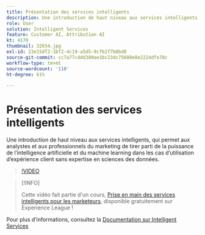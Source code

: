 ```yaml
---
title: Présentation des services intelligents
description: Une introduction de haut niveau aux services intelligents, qui permet aux analystes et aux professionnels du marketing de tirer parti de la puissance de l’intelligence artificielle et du machine learning dans les cas d’utilisation d’expérience client sans expertise en sciences des données.
role: User
solution: Intelligent Services
feature: Customer AI, Attribution AI
kt: 4170
thumbnail: 32654.jpg
exl-id: 23e15df2-1bf2-4c19-a5d5-9cfb2f7b0bd8
source-git-commit: cc7a77c4dd380ae1bc23dc75608e8e2224dfe78c
workflow-type: tm+mt
source-wordcount: '110'
ht-degree: 61%

---
```


# Présentation des services intelligents

Une introduction de haut niveau aux services intelligents, qui permet aux analystes et aux professionnels du marketing de tirer parti de la puissance de l’intelligence artificielle et du machine learning dans les cas d’utilisation d’expérience client sans expertise en sciences des données.

>[!VIDEO](https://video.tv.adobe.com/v/32654?quality=12&learn=on)

>[!INFO]
>
> Cette vidéo fait partie d&#39;un cours, [Prise en main des services intelligents pour les marketeurs](https://experienceleague.adobe.com/?recommended=ExperiencePlatform-U-1-2020.1.intelligentservices), disponible gratuitement sur Experience League !

Pour plus d’informations, consultez la [Documentation sur Intelligent Services](https://experienceleague.adobe.com/docs/experience-platform/intelligent-services/home.html?lang=fr)
